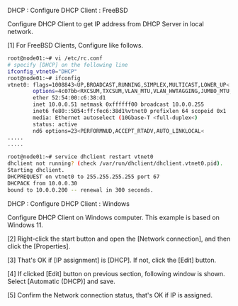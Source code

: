 DHCP : Configure DHCP Client : FreeBSD
 	
Configure DHCP Client to get IP address from DHCP Server in local network.

[1]	For FreeBSD Clients, Configure like follows.
```sh
root@node01:~# vi /etc/rc.conf
# specify [DHCP] on the following line
ifconfig_vtnet0="DHCP"
root@node01:~# ifconfig
vtnet0: flags=1008843<UP,BROADCAST,RUNNING,SIMPLEX,MULTICAST,LOWER_UP< metric 0 mtu 1500
        options=4c07bb<RXCSUM,TXCSUM,VLAN_MTU,VLAN_HWTAGGING,JUMBO_MTU,VLAN_HWCSUM,TSO4,TSO6,LRO,VLAN_HWTSO,LINKSTATE,TXCSUM_IPV6<
        ether 52:54:00:c6:38:d1
        inet 10.0.0.51 netmask 0xffffff00 broadcast 10.0.0.255
        inet6 fe80::5054:ff:fec6:38d1%vtnet0 prefixlen 64 scopeid 0x1
        media: Ethernet autoselect (10Gbase-T <full-duplex<)
        status: active
        nd6 options=23<PERFORMNUD,ACCEPT_RTADV,AUTO_LINKLOCAL<
.....
.....

root@node01:~# service dhclient restart vtnet0
dhclient not running? (check /var/run/dhclient/dhclient.vtnet0.pid).
Starting dhclient.
DHCPREQUEST on vtnet0 to 255.255.255.255 port 67
DHCPACK from 10.0.0.30
bound to 10.0.0.200 -- renewal in 300 seconds.
```
DHCP : Configure DHCP Client : Windows
 	
Configure DHCP Client on Windows computer. This example is based on Windows 11.

[2]	Right-click the start button and open the [Network connection], and then click the [Properties].

[3]	That's OK if [IP assignment] is [DHCP]. If not, click the [Edit] button.

[4]	If clicked [Edit] button on previous section, following window is shown. Select [Automatic (DHCP)] and save.

[5]	Confirm the Network connection status, that's OK if IP is assigned.
